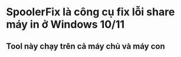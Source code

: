 # SpoolerFix là công cụ fix lỗi share máy in ở Windows 10/11
## Tool này chạy trên cả máy chủ và máy con
